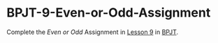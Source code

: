 # BPJT-9-Even-or-Odd-Assignment
Complete the _Even or Odd_ Assignment in [Lesson 9](https://drive.google.com/file/d/1Q4rsS6BjWnKj2SFoYbZYJMZ-mIj9WFH-/view?usp=sharing) in [BPJT](https://drive.google.com/file/d/1khkhu3q0Rbj6VumUkwz1lBz6oSWMF_XH/view?usp=sharing). 
